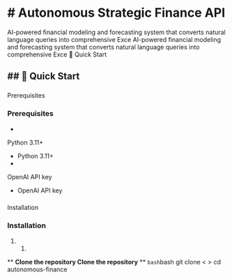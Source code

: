 # # Autonomous Strategic Finance API
AI-powered financial modeling and forecasting system that converts natural language queries into comprehensive Exce
AI-powered financial modeling and forecasting system that converts natural language queries into comprehensive Exce
🚀 Quick Start
## ## 🚀 Quick Start
###
Prerequisites
### Prerequisites
-
Python 3.11+
- Python 3.11+
-
OpenAI API key
- OpenAI API key
###
Installation
### Installation
1. 1.
** **Clone the repository
Clone the repository** **
```bash```bash
git clone < <your-repo
git clone
your-repo> >
cd autonomous-finance